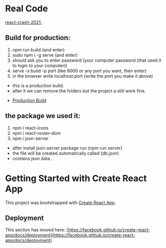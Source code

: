 # Real Code 

[react-crash-2021:](https://github.com/bradtraversy/react-crash-2021)

## Build for production: 

1. npm run build (and enter)
2. sudo npm i -g serve (and enter)
3. should ask you to enter password (your computer password (that used it to login to your computer))
4. serve -s build -p port (like 8000 or any port you want, then enter)
5. in the browser write localhost:port (write the port you make it above)

- this is a production build. 
- after it we can remove the folders but the project a still work fine. 

* [Production Build](https://www.youtube.com/watch?v=BbncM2nzCso)


## the package we used it: 

1. npm i react-icons
2. npm i react-router-dom
3. npm i json-server
- after install json-server package run (npm run server) 
- the file will be created automatically called (db.json)
- contains json data .



# Getting Started with Create React App

This project was bootstrapped with [Create React App](https://github.com/facebook/create-react-app).


## Deployment

This section has moved here: [https://facebook.github.io/create-react-app/docs/deployment](https://facebook.github.io/create-react-app/docs/deployment)

